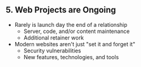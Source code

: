## 5. Web Projects are Ongoing

* Rarely is launch day the end of a relationship <!-- .element: class="fragment" -->
	* Server, code, and/or content maintenance <!-- .element: class="fragment" -->
	* Additional retainer work <!-- .element: class="fragment" -->
* Modern websites aren't just "set it and forget it" <!-- .element: class="fragment" -->
	* Security vulnerabilities <!-- .element: class="fragment" -->
	* New features, technologies, and tools <!-- .element: class="fragment" -->